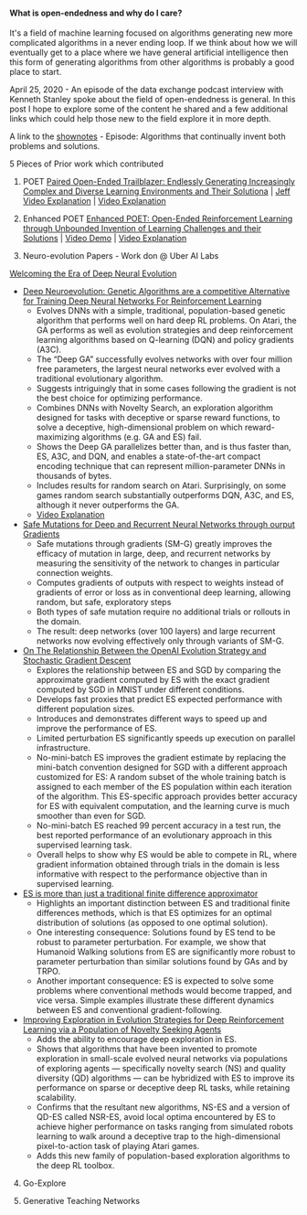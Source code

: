 #### What is open-endedness and why do I care?

It's a field of machine learning focused on algorithms generating new more complicated algorithms in a never ending loop. 
If we think about how we will eventually get to a place where we have general artificial intelligence then this form of generating algorithms from other
algorithms is probably a good place to start. 

April 25, 2020 - An episode of the data exchange podcast interview with Kenneth Stanley spoke about the field of open-endedness is general. 
In this post I hope to explore some of the content he shared and a few additional links which could help those new to the field explore it in more
depth.

A link to the [shownotes](https://thedataexchange.media/algorithms-that-continually-invent-both-problems-and-solutions/) - Episode: Algorithms
that continually invent both problems and solutions.

5 Pieces of Prior work which contributed

1. POET [Paired Open-Ended Trailblazer: Endlessly Generating Increasingly Complex and Diverse Learning Environments and Their Solutiona](https://arxiv.org/abs/1901.01753) | [Jeff Video Explanation](https://www.youtube.com/watch?v=CsizpWJ-nD0&t=23s) | [Video Explanation](https://www.youtube.com/watch?v=8wkgDnNxiVs)

2. Enhanced POET [Enhanced POET: Open-Ended Reinforcement Learning through Unbounded Invention of Learning Challenges and their Solutions](https://arxiv.org/abs/2003.08536) | [Video Demo](https://www.youtube.com/watch?v=RX0sKDRq400) | [Video Explanation](https://www.youtube.com/watch?v=jxIkPxkN10U&t=133s)

3. Neuro-evolution Papers - Work don @ Uber AI Labs

  [Welcoming the Era of Deep Neural Evolution](https://eng.uber.com/deep-neuroevolution/)
  
  - [Deep Neuroevolution: Genetic Algorithms are a competitive Alternative for Training Deep Neural Networks For Reinforcement Learning](https://arxiv.org/abs/1712.06567)
    - Evolves DNNs with a simple, traditional, population-based genetic algorithm that performs well on hard deep RL problems. On Atari, the GA performs as well as evolution strategies and deep reinforcement learning algorithms based on Q-learning (DQN) and policy gradients (A3C).
    - The “Deep GA” successfully evolves networks with over four million free parameters, the largest neural networks ever evolved with a traditional evolutionary algorithm.
    - Suggests intriguingly that in some cases following the gradient is not the best choice for optimizing performance.
    - Combines DNNs with Novelty Search, an exploration algorithm designed for tasks with deceptive or sparse reward functions, to solve a deceptive, high-dimensional problem on which reward-maximizing algorithms (e.g. GA and ES) fail.
    - Shows the Deep GA parallelizes better than, and is thus faster than, ES, A3C, and DQN, and enables a state-of-the-art compact encoding technique that can represent million-parameter DNNs in thousands of bytes.
    - Includes results for random search on Atari. Surprisingly, on some games random search substantially outperforms DQN, A3C, and ES, although it never outperforms the GA.
    - [Video Explanation]()
  - [Safe Mutations for Deep and Recurrent Neural Networks through ourput Gradients](https://arxiv.org/abs/1712.06563)
    - Safe mutations through gradients (SM-G) greatly improves the efficacy of mutation in large, deep, and recurrent networks by measuring the sensitivity of the network to changes in particular connection weights.
    - Computes gradients of outputs with respect to weights instead of gradients of error or loss as in conventional deep learning, allowing random, but safe, exploratory steps
    - Both types of safe mutation require no additional trials or rollouts in the domain.
    - The result: deep networks (over 100 layers) and large recurrent networks now evolving effectively only through variants of SM-G.
  - [On The Relationship Between the OpenAI Evolution Strategy and Stochastic Gradient Descent](https://arxiv.org/abs/1712.06564)
    - Explores the relationship between ES and SGD by comparing the approximate gradient computed by ES with the exact gradient computed by SGD in MNIST under different conditions.
    - Develops fast proxies that predict ES expected performance with different population sizes.
    - Introduces and demonstrates different ways to speed up and improve the performance of ES.
    - Limited perturbation ES significantly speeds up execution on parallel infrastructure.
    - No-mini-batch ES improves the gradient estimate by replacing the mini-batch convention designed for SGD with a different approach customized for ES: A random subset of the whole training batch is assigned to each member of the ES population within each iteration of the algorithm.  This ES-specific approach provides better accuracy for ES with equivalent computation, and the learning curve is much smoother than even for SGD.
    - No-mini-batch ES reached 99 percent accuracy in a test run, the best reported performance of an evolutionary approach in this supervised learning task. 
    - Overall helps to show why ES would be able to compete in RL, where gradient information obtained through trials in the domain is less informative with respect to the performance objective than in supervised learning.  
  - [ES is more than just a traditional finite difference approximator](https://arxiv.org/abs/1712.06568)
    - Highlights an important distinction between ES and traditional finite differences methods, which is that ES optimizes for an optimal distribution of solutions (as opposed to one optimal solution).
    - One interesting consequence: Solutions found by ES tend to be robust to parameter perturbation.  For example, we show that Humanoid Walking solutions from ES are significantly more robust to parameter perturbation than similar solutions found by GAs and by TRPO.
    - Another important consequence:  ES is expected to solve some problems where conventional methods would become trapped, and vice versa.  Simple examples illustrate these different dynamics between ES and conventional gradient-following.
  - [Improving Exploration in Evolution Strategies for Deep Reinforcement Learning via a Population of Novelty Seeking Agents](https://arxiv.org/abs/1712.06560)
    - Adds the ability to encourage deep exploration in ES.
    - Shows that algorithms that have been invented to promote exploration in small-scale evolved neural networks via populations of exploring agents — specifically novelty search (NS) and quality diversity (QD) algorithms — can be hybridized with ES to improve its performance on sparse or deceptive deep RL tasks, while retaining scalability.
    - Confirms that the resultant new algorithms, NS-ES and a version of QD-ES called NSR-ES, avoid local optima encountered by ES to achieve higher performance on tasks ranging from simulated robots learning to walk around a deceptive trap to the high-dimensional pixel-to-action task of playing Atari games.
    - Adds this new family of population-based exploration algorithms to the deep RL toolbox.

4. Go-Explore

5. Generative Teaching Networks
